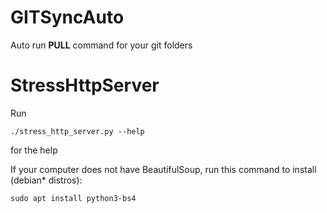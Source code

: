 # GITSyncAuto

Auto run **PULL** command for your git folders

# StressHttpServer
Run
```
./stress_http_server.py --help
```
for the help

If your computer does not have BeautifulSoup, run this command to install (debian* distros):
```
sudo apt install python3-bs4
```
